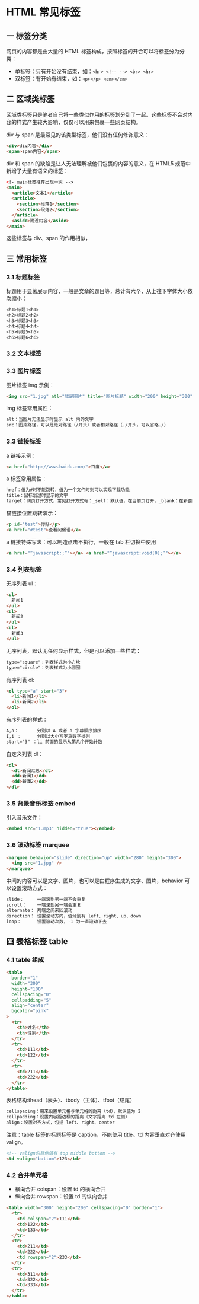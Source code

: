 # HTML 常见标签

## 一 标签分类

网页的内容都是由大量的 HTML 标签构成，按照标签的开合可以将标签分为分类：

- 单标签：只有开始没有结束，如：`<hr> <!-- --> <br> <hr>`
- 双标签：有开始有结束，如：`<p></p> <em></em>`

## 二 区域类标签

区域类标签只是笔者自己将一些类似作用的标签划分到了一起。这些标签不会对内容的样式产生较大影响，仅仅可以用来包裹一些网页结构。

div 与 span 是最常见的该类型标签，他们没有任何修饰意义：

```html
<div>div内容</div>
<span>span内容</span>
```

div 和 span 的缺陷是让人无法理解被他们包裹的内容的意义，在 HTML5 规范中新增了大量有语义的标签：

```html
<!- main标签推荐出现一次 -->
<main>
  <article>文本1</article>
  <article>
    <section>段落1</section>
    <section>段落2</section>
  </article>
  <aside>附近内容</aside>
</main>
```

这些标签与 div、span 的作用相似，

## 三 常用标签

### 3.1 标题标签

标题用于显著展示内容，一般是文章的题目等，总计有六个，从上往下字体大小依次缩小：

```txt
<h1>标题1<h1>
<h2>标题2<h2>
<h3>标题3<h3>
<h4>标题4<h4>
<h5>标题5<h5>
<h6>标题6<h6>
```

### 3.2 文本标签

### 3.3 图片标签

图片标签 img 示例：

```html
<img src="1.jpg" atl="我是图片" title="图片标题" width="200" height="300" />
```

img 标签常用属性：

```txt
alt：当图片无法显示时显示 alt 内的文字
src：图片路径，可以是绝对路径（/开头）或者相对路径（./开头，可以省略./）
```

### 3.3 链接标签

a 链接示例：

```html
<a href="http://www.baidu.com/">百度</a>
```

a 标签常用属性：

```txt
href：值为#时不能跳转，值为一个文件时则可以实现下载功能
title：鼠标划过时显示的文字
target：网页打开方式，常见打开方式有：_self：默认值，在当前页打开，_blank：在新窗口中打开
```

锚链接位置跳转演示：

```html
<p id="test">你好</p>
<a href="#test">查看问候语</a>
```

a 链接特殊写法：可以制造点击不执行，一般在 tab 栏切换中使用

```html
<a href="”javascript:;”"></a> <a href="”javascript:void(0);”"></a>
```

### 3.4 列表标签

无序列表 ul：

```html
<ul>
  新闻1
</ul>
<ul>
  新闻2
</ul>
<ul>
  新闻3
</ul>
```

无序列表，默认无任何显示样式，但是可以添加一些样式：

```txt
type="square"：列表样式为小方块
type="circle"：列表样式为小圆圈
```

有序列表 ol:

```html
<ol type="a" start="3">
  <li>新闻1</li>
  <li>新闻2</li>
</ol>
```

有序列表的样式：

```txt
A,a：       分别以 A 或者 a 字幕顺序排序
I,i ：      分别以大小写罗马数字排列
start="3" ：li 前面的显示从第几个开始计数
```

自定义列表 dl：

```html
<dl>
  <dt>新闻汇总</dt>
  <dd>新闻1</dd>
  <dd>新闻2</dd>
</dl>
```

### 3.5 背景音乐标签 embed

引入音乐文件：

```html
<embed src="1.mp3" hidden="true"></embed>
```

### 3.6 滚动标签 marquee

```html
<marquee behavior="slide" direction="up" width="280" height="300">
  <img src="1.jpg" />
</marquee>
```

中间的内容可以是文字、图片，也可以是由程序生成的文字、图片，behavior 可以设置滚动方式：

```txt
slide：     一端滚到另一端不会重复
scroll：    一端滚到另一端会重复
alternate： 两端之间来回滚动
direction： 设置滚动方向，值分别有 left、right、up、down
loop：      设置滚动次数，-1 为一直滚动下去
```

## 四 表格标签 table

### 4.1 table 组成

```html
<table
  border="1"
  width="300"
  height="100"
  cellspacing="0"
  cellpadding="5"
  align="center"
  bgcolor="pink"
>
  <tr>
    <th>姓名</th>
    <th>性别</th>
  </tr>
  <tr>
    <td>111</td>
    <td>122</td>
  </tr>
  <tr>
    <td>211</td>
    <td>222</td>
  </tr>
</table>
```

表格结构:thead（表头）、tbody（主体）、tfoot（结尾）

```txt
cellspacing：用来设置单元格与单元格的距离（td），默认值为 2
cellpadding：设置内容距边框的距离（文字距离 td 左侧）
align：设置对齐方式，包括 left、right、center
```

注意：table 标签的标题标签是 caption，不能使用 title。td 内容垂直对齐使用 valign。

```html
<!-- valign的其他值有 top middle bottom -->
<td valign="bottom">123</td>
```

### 4.2 合并单元格

- 横向合并 colspan：设置 td 的横向合并
- 纵向合并 rowspan：设置 td 的纵向合并

```html
<table width="300" height="200" cellspacing="0" border="1">
  <tr>
    <td colspan="2">111</td>
    <td>122</td>
    <td>133</td>
  </tr>
  <tr>
    <td>211</td>
    <td>222</td>
    <td rowspan="2">233</td>
  </tr>
  <tr>
    <td>311</td>
    <td>322</td>
    <td>333</td>
  </tr>
</table>
```
